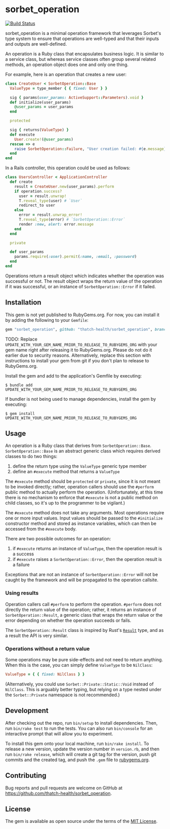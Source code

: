 # sorbet_operation

[![Build Status](https://github.com/thatch-health/sorbet_operation/actions/workflows/main.yml/badge.svg?branch=main)](https://github.com/thatch-health/sorbet_operation/actions?query=branch%3Amain)

sorbet_operation is a minimal operation framework that leverages Sorbet's type system to ensure that operations are well-typed and that their inputs and outputs are well-defined.

An operation is a Ruby class that encapsulates business logic. It is similar to a service class, but whereas service classes often group several related methods, an operation object does one and only one thing.

For example, here is an operation that creates a new user:
```ruby
class CreateUser < SorbetOperation::Base
  ValueType = type_member { { fixed: User } }

  sig { params(user_params: ActiveSupport::Parameters).void }
  def initialize(user_params)
    @user_params = user_params
  end

  protected

  sig { returns(ValueType) }
  def execute
    User.create!(@user_params)
  rescue => e
    raise SorbetOperation::Failure, "User creation failed: #{e.message}"
  end
end
```

In a Rails controller, this operation could be used as follows:
```ruby
class UsersController < ApplicationController
  def create
    result = CreateUser.new(user_params).perform
    if operation.success?
      user = result.unwrap!
      T.reveal_type(user) # `User`
      redirect_to user
    else
      error = result.unwrap_error!
      T.reveal_type(error) # `SorbetOperation::Error`
      render :new, alert: error.message
    end
  end

  private

  def user_params
    params.require(:user).permit(:name, :email, :password)
  end
end
```

Operations return a result object which indicates whether the operation was successful or not. The result object wraps the return value of the operation if it was successful, or an instance of `SorbetOperation::Error` if it failed.

## Installation

This gem is not yet published to RubyGems.org. For now, you can install it by adding the following to your `Gemfile`:
```ruby
gem "sorbet_operation", github: "thatch-health/sorbet_operation", branch: "main"
```

TODO: Replace `UPDATE_WITH_YOUR_GEM_NAME_PRIOR_TO_RELEASE_TO_RUBYGEMS_ORG` with your gem name right after releasing it to RubyGems.org. Please do not do it earlier due to security reasons. Alternatively, replace this section with instructions to install your gem from git if you don't plan to release to RubyGems.org.

Install the gem and add to the application's Gemfile by executing:

    $ bundle add UPDATE_WITH_YOUR_GEM_NAME_PRIOR_TO_RELEASE_TO_RUBYGEMS_ORG

If bundler is not being used to manage dependencies, install the gem by executing:

    $ gem install UPDATE_WITH_YOUR_GEM_NAME_PRIOR_TO_RELEASE_TO_RUBYGEMS_ORG

## Usage

An operation is a Ruby class that derives from `SorbetOperation::Base`. `SorbetOperation::Base` is an abstract generic class which requires derived classes to do two things:
1. define the return type using the `ValueType` generic type member
2. define an `#execute` method that returns a `ValueType`

The `#execute` method should be `protected` or `private`, since it is not meant to be invoked directly; rather, operation callers should use the `#perform` public method to actually perform the operation. (Unfortunately, at this time there is no mechanism to enforce that `#execute` is not a public method on child classes, so it's up to the programmer to be vigilant.)

The `#execute` method does not take any arguments. Most operations require one or more input values. Input values should be passed to the `#initialize` constructor method and stored as instance variables, which can then be accessed from the `#execute` body.

There are two possible outcomes for an operation:
1. if `#execute` returns an instance of `ValueType`, then the operation result is a success
2. if `#execute` raises a `SorbetOperation::Error`, then the operation result is a failure

Exceptions that are not an instance of `SorbetOperation::Error` will not be caught by the framework and will be propagated to the operation callsite.

### Using results

Operation callers call `#perform` to perform the operation. `#perform` does not directly the return value of the operation; rather, it returns an instance of `SorbetOperation::Result`, a generic class that wraps the return value or the error depending on whether the operation succeeds or fails.

The `SorbetOperation::Result` class is inspired by Rust's [`Result`](https://doc.rust-lang.org/std/result/enum.Result.html) type, and as a result the API is very similar.

### Operations without a return value

Some operations may be pure side-effects and not need to return anything. When this is the case, you can simply define `ValueType` to be `NilClass`:
```ruby
ValueType = { { fixed: NilClass } }
```

(Alternatively, you could use `Sorbet::Private::Static::Void` instead of `NilClass`. This is arguably better typing, but relying on a type nested under the `Sorbet::Private` namespace is not recommended.)

## Development

After checking out the repo, run `bin/setup` to install dependencies. Then, run `bin/rake test` to run the tests. You can also run `bin/console` for an interactive prompt that will allow you to experiment.

To install this gem onto your local machine, run `bin/rake install`. To release a new version, update the version number in `version.rb`, and then run `bin/rake release`, which will create a git tag for the version, push git commits and the created tag, and push the `.gem` file to [rubygems.org](https://rubygems.org).

## Contributing

Bug reports and pull requests are welcome on GitHub at https://github.com/thatch-health/sorbet_operation.

## License

The gem is available as open source under the terms of the [MIT License](https://opensource.org/licenses/MIT).
